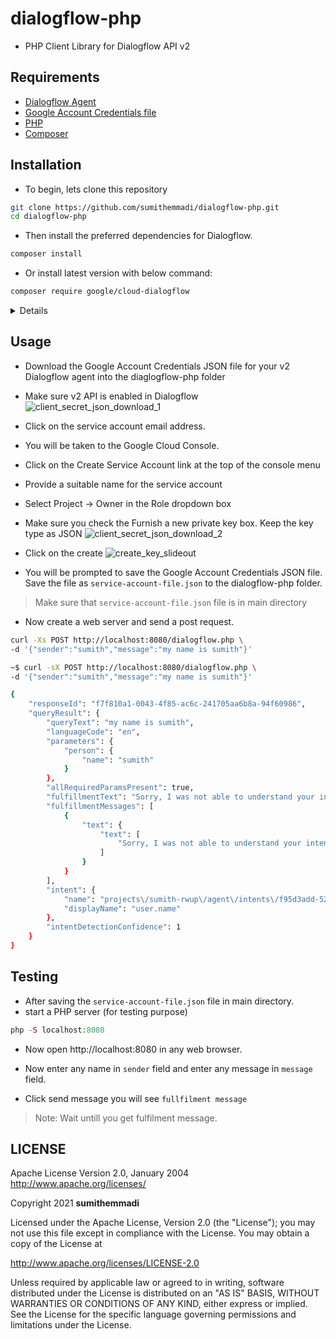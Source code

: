 # dialogflow-php
- PHP Client Library for Dialogflow API v2

## Requirements

* [Dialogflow Agent](https://dialogflow.com/docs/reference/v2-agent-setup)
* [Google Account Credentials file](https://cloud.google.com/docs/authentication/production)
* [PHP ](http://php.net/downloads.php)
* [Composer](https://getcomposer.org/)

## Installation

- To begin, lets clone this repository
```bash
git clone https://github.com/sumithemmadi/dialogflow-php.git
cd dialogflow-php
```
- Then  install the preferred dependencies for Dialogflow.

```bash
composer install
```

- Or install latest version with below command:
```bash
composer require google/cloud-dialogflow
```
<details>
<h2 id="before" data-text="Before you begin">Before you begin</h2>
<p>You should do the following before reading this guide:</p>
<ol>
  <li>Read <a href="/dialogflow/docs/basics">Dialogflow basics</a>. </li>
  <li>Read <a href="/dialogflow/docs/editions">Editions</a>. </li>
</ol>
<h2 id="gcp-console" data-text="About the Google Cloud Console">About the Google Cloud Console</h2>
<p>
<p> The Google Cloud Console ( <a href="https://support.google.com/cloud/answer/3465889?hl=en&ref_topic=3340599" class="external" target="_blank">visit documentation</a>, <a href="https://console.cloud.google.com/" class="external" target="_blank">open console</a>) is a web UI used to provision, configure, manage, and monitor systems that use Google Cloud products. You use the Google Cloud Console to set up and manage Dialogflow resources. </p>
</p>
<h2 id="project" data-text="Create a project">Create a project</h2>
<p>
<p> To use services provided by Google Cloud, you must create a <em>project</em>. A project organizes all your Google Cloud resources. A project consists of a set of collaborators, enabled APIs (and other resources), monitoring tools, billing information, and authentication and access controls. You can create one project, or you can create multiple projects and use them to organize your Google Cloud resources in a <a href="/resource-manager/docs/cloud-platform-resource-hierarchy">resource hierarchy</a>. When creating a project, take note of the <a href="/resource-manager/docs/creating-managing-projects#identifying_projects">project ID</a>. You will need this ID to make API calls. For more information on projects, see the <a href="/resource-manager/docs/creating-managing-projects">Resource Manager documentation</a>. </p>
</p>
<p>The Dialogflow ES Console ( <a href="/dialogflow/docs/console">visit documentation</a>, <a href="https://dialogflow.cloud.google.com" class="external" target="_blank">open console</a>) can optionally create a basic project for you when you create an agent. If you plan on using your project for more than just basic access to a <a href="/dialogflow/docs/editions">free edition</a>, or you plan on using the API, you should create a project with the Google Cloud Console as described below. </p>
<p>We recommend that you create separate projects for experiments, testing, and production. Each project can only create one <a href="/dialogflow/docs/agents-overview">Dialogflow Agent</a>. If you need multiple agents, you will need to create multiple projects. </p>
<p>
<p>In the Google Cloud Console, on the project selector page, select or create a Google Cloud project.</p>
<p>
  <a href="https://console.cloud.google.com/projectselector2/home/dashboard" target="console" track-type="commonIncludes" track-name="consoleLink" track-metadata-end-goal="createProject" class="button button-primary">Go to project selector</a>
</p>
</p>
<aside class="warning">
  <strong>Warning:</strong>
  <span> If a project is deleted, the agents linked to the project cannot be recovered.</span>
</aside>
<h2 id="billing" data-text="Enable billing">Enable billing</h2>
<aside class="note">
  <strong>Note:</strong>
  <span> You can skip this step if you are only using a free <a href="/dialogflow/docs/editions">Dialogflow edition</a>. </span>
</aside>
<p>
<p> A billing account is used to define who pays for a given set of resources, and it can be linked to one or more projects. Project usage is charged to the linked billing account. In most cases, you configure billing when you create a project. For more information, see the <a href="/billing/docs">Billing documentation</a>. </p>
<p> Make sure that billing is enabled for your Cloud project. <a href="/billing/docs/how-to/modify-project#confirm_billing_is_enabled_on_a_project" target="_blank" track-type="commonIncludes" track-name="supportLink" track-metadata-end-goal="enableBilling">Learn how to confirm that billing is enabled for your project</a>. </p>
</p>
<h2 id="api" data-text="Enable the API">Enable the API</h2>
<aside class="note">
  <strong>Note:</strong>
  <span> You can skip this step if you are using the Dialogflow Console to create your project.</span>
</aside>
<p>
<p> You must enable the Dialogflow API for your project. For more information on enabling APIs, see the <a href="/service-usage/docs/enable-disable">Service Usage documentation</a>. 
<img src="https://user-images.githubusercontent.com/50250422/135780264-48c383ce-7942-418f-baf8-703b5257fd30.png"></img>
</p> Enable the Dialogflow API. <p>
  <a href="https://console.cloud.google.com/flows/enableapi?apiid=dialogflow.googleapis.com" target="console" track-type="commonIncludes" track-name="consoleLink" track-metadata-end-goal="enableAPI" class="button button-primary">Enable the API</a>
</p>

</p>
<h2 id="audit-logs" data-text="Enable audit logs">Enable audit logs</h2>
<aside class="note">
  <strong>Note:</strong>
  <span> You can skip this step for non-production agents.</span>
</aside>
<p>Enable Data Access <a href="/dialogflow/es/docs/reference/audit-logging">audit logs</a> for Dialogflow API in your project. This can help you track design-time changes in the Dialogflow agents linked to this project. </p>
<h2 id="auth" data-text="Set up authentication">Set up authentication</h2>
<aside class="note">
  <strong>Note:</strong>
  <span> You can skip this step if you will not be using the API.</span>
</aside>
<p>
<p> If you plan to use the Dialogflow API, you need to set up authentication. Any client application that uses the API must be authenticated and granted access to the requested resources. This section describes important authentication concepts and provides steps for setting it up. For more information, see the <a href="/docs/authentication">Google Cloud authentication overview</a>. </p>
</p>
<h3 id="sa" data-text="About service accounts">About service accounts</h3>
<p>
<p> There are multiple options for authentication, but it is recommended that you use <em>service accounts</em> for authentication and access control. A service account provides credentials for applications, as opposed to end-users. Service accounts are owned by projects, and you can create many service accounts for a project. For more information, see <a href="/iam/docs/understanding-service-accounts">Understanding service accounts</a>. </p>
</p>
<h3 id="role" data-text="About roles">About roles</h3>
<p>
<p> When an identity calls an API, Google Cloud requires that the identity has the appropriate permissions. You can grant permissions by granting <em>roles</em> to a service account. For more information, see the <a href="/iam/docs/understanding-roles">Identity and Access Management (IAM) documentation</a>. </p>
</p>
<p>For the purpose of trying the Dialogflow API, you can use the <strong>Project &gt; Owner</strong> role in steps below, which grants the service account full access to the project. For more information on roles specific to Dialogflow, see the <a href="/dialogflow/docs/access-control">Dialogflow access control document</a>. </p>
<h3 id="keys" data-text="About service account keys">About service account keys</h3>
<p>
<p> Service accounts are associated with one or more public/private key pairs. When you create a new key pair, you download the private key. Your private key is used to generate credentials when calling the API. You are responsible for security of the private key and other management operations, such as key rotation. </p>
</p>
<h3 id="sa-create" data-text="Create a service account and download the private key file">Create a service account and download the private key file</h3>
<p>
<img src="https://user-images.githubusercontent.com/50250422/135780322-ed003c6f-cf2e-47dd-9c0f-e176e90fc91c.png"></img>
<p> Create a service account: </p>
<ol>
  <li>
    <p> In the Cloud Console, go to the <b>Create service account</b> page. </p>
    <a href="https://console.cloud.google.com/projectselector/iam-admin/serviceaccounts/create?supportedpurview=project" class="button button-primary" target="console" track-name="consoleLink" track-type="quickstart" track-metadata-position="body">Go to Create service account</a>
  </li>
  <li> Select a project. </li>
  <li>
    <p> In the <b>Service account name</b> field, enter a name. The Cloud Console fills in the <b>Service account ID</b> field based on this name. </p>
    <p> In the <b>Service account description</b> field, enter a description. For example, <code translate="no" dir="ltr">Service account for quickstart</code>. </p>
  </li>
  <li> Click <b>Create and continue</b>. </li>
  <li>
    <p> Click the <b>Select a role</b> field. </p>
    <p> Under <b>Quick access</b>, click <b>Basic</b>, then click <b>Owner</b>. </p>
    <aside class="note">
      <b>Note</b>: The <b>Role</b> field affects which resources your service account can access in your project. You can revoke these roles or grant additional roles later. In production environments, do not grant the Owner, Editor, or Viewer roles. Instead, grant a <a href="/iam/docs/understanding-roles#predefined_roles">predefined role</a> or <a href="/iam/docs/understanding-custom-roles">custom role</a> that meets your needs.
    </aside>
  </li>
  <li> Click <b>Continue</b>. </li>
  <li>
    <p> Click <b>Done</b> to finish creating the service account. </p>
    <p> Do not close your browser window. You will use it in the next step. </p>
  </li>
</ol>
<p> Create a service account key: </p>
<ol>
  <li> In the Cloud Console, click the email address for the service account that you created. </li>
  <li> Click <b>Keys</b>. </li>
  <li> Click <b>Add key</b>, then click <b>Create new key</b>. </li>
  <li> Click <b>Create</b>. A JSON key file is downloaded to your computer. </li>
  <img src="https://user-images.githubusercontent.com/50250422/135780443-9d351d03-405c-49a4-9317-9131bab92041.png"></img>
  <li> Click <b>Close</b>. </li>
</ol>
</p>
</details>

## Usage
- Download the Google Account Credentials JSON file for your v2 Dialogflow agent into the diaglogflow-php folder

- Make sure v2 API is enabled in Dialogflow
![client_secret_json_download_1](https://user-images.githubusercontent.com/50250422/135780264-48c383ce-7942-418f-baf8-703b5257fd30.png)
- Click on the service account email address.
- You will be taken to the Google Cloud Console.
- Click on the Create Service Account link at the top of the console menu
- Provide a suitable name for the service account
- Select Project -> Owner in the Role dropdown box
- Make sure you check the Furnish a new private key box. Keep the key type as JSON
![client_secret_json_download_2](https://user-images.githubusercontent.com/50250422/135780322-ed003c6f-cf2e-47dd-9c0f-e176e90fc91c.png)
- Click on the create
![create_key_slideout](https://user-images.githubusercontent.com/50250422/135780443-9d351d03-405c-49a4-9317-9131bab92041.png)
- You will be prompted to save the Google Account Credentials JSON file. Save the file as `service-account-file.json` to the dialogflow-php folder.
> Make sure that `service-account-file.json` file is in  main directory
- Now create a web server and send a post request.
```sh
curl -Xs POST http://localhost:8080/dialogflow.php \
-d '{"sender":"sumith","message":"my name is sumith"}'
```
```sh
~$ curl -sX POST http://localhost:8080/dialogflow.php \
-d '{"sender":"sumith","message":"my name is sumith"}'

{
    "responseId": "f7f810a1-0043-4f85-ac6c-241705aa6b8a-94f60986",
    "queryResult": {
        "queryText": "my name is sumith",
        "languageCode": "en",
        "parameters": {
            "person": {
                "name": "sumith"
            }
        },
        "allRequiredParamsPresent": true,
        "fulfillmentText": "Sorry, I was not able to understand your intention . I'm trying to get better at this thing.",
        "fulfillmentMessages": [
            {
                "text": {
                    "text": [
                        "Sorry, I was not able to understand your intention . I'm trying to get better at this thing."
                    ]
                }
            }
        ],
        "intent": {
            "name": "projects\/sumith-rwup\/agent\/intents\/f95d3add-52fb-4119-87f0-e1717181173d",
            "displayName": "user.name"
        },
        "intentDetectionConfidence": 1
    }
}
```

## Testing
- After saving the `service-account-file.json` file in main directory.
- start a PHP server (for testing purpose)
```php
php -S localhost:8080
```
- Now open http://localhost:8080 in any web browser.

- Now enter any name in `sender` field and enter any message in `message` field.
- Click send message you will see `fullfilment message` 
> Note: Wait untill you get fulfilment message.

## LICENSE
   Apache License
   Version 2.0, January 2004
   http://www.apache.org/licenses/

   Copyright  2021  <b>sumithemmadi</b>

   Licensed under the Apache License, Version 2.0 (the "License");
   you may not use this file except in compliance with the License.
   You may obtain a copy of the License at

   http://www.apache.org/licenses/LICENSE-2.0

   Unless required by applicable law or agreed to in writing, software
   distributed under the License is distributed on an "AS IS" BASIS,
   WITHOUT WARRANTIES OR CONDITIONS OF ANY KIND, either express or implied.
   See the License for the specific language governing permissions and
   limitations under the License.

